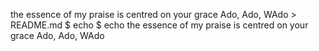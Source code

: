 the essence of my praise is centred on your grace Ado, Ado, WAdo > README.md
$ echo $
echo the essence of my praise is centred on your grace Ado, Ado, WAdo
